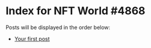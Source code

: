 # Index for NFT World #4868
Posts will be displayed in the order below:

- [Your first post](./001-first.md)

